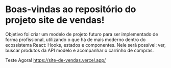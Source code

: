 # Boas-vindas ao repositório do projeto site de vendas!

Objetivo foi criar um modelo de projeto futuro para ser implementado de forma profissional, utilizando o que há de mais moderno dentro do ecossistema React: Hooks, estados e componentes.
Nele será possível: ver, buscar produtos da API modelo e acompanhar o carrinho de compras.


Teste Agora!
https://site-de-vendas.vercel.app/
